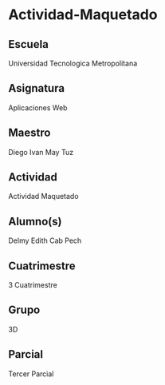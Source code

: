 # Actividad-Maquetado
## Escuela
 Universidad Tecnologica Metropolitana

## Asignatura
 Aplicaciones Web

## Maestro
Diego Ivan May Tuz

## Actividad
 Actividad Maquetado

## Alumno(s)
 Delmy Edith Cab Pech

## Cuatrimestre
 3 Cuatrimestre

## Grupo
3D

## Parcial
Tercer Parcial
